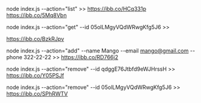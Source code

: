 node index.js --action="list" >>
https://ibb.co/HCq331p  
 https://ibb.co/5Mq8Vbn

node index.js --action="get" --id 05olLMgyVQdWRwgKfg5J6 >>

https://ibb.co/BzkRJpv

node index.js --action="add" --name Mango --email mango@gmail.com --phone 322-22-22 >>
https://ibb.co/RD766j2

node index.js --action="remove" --id qdggE76Jtbfd9eWJHrssH >>
https://ibb.co/Y05PSJf

node index.js --action="remove" --id 05olLMgyVQdWRwgKfg5J6 >>
https://ibb.co/SPhRWTV
